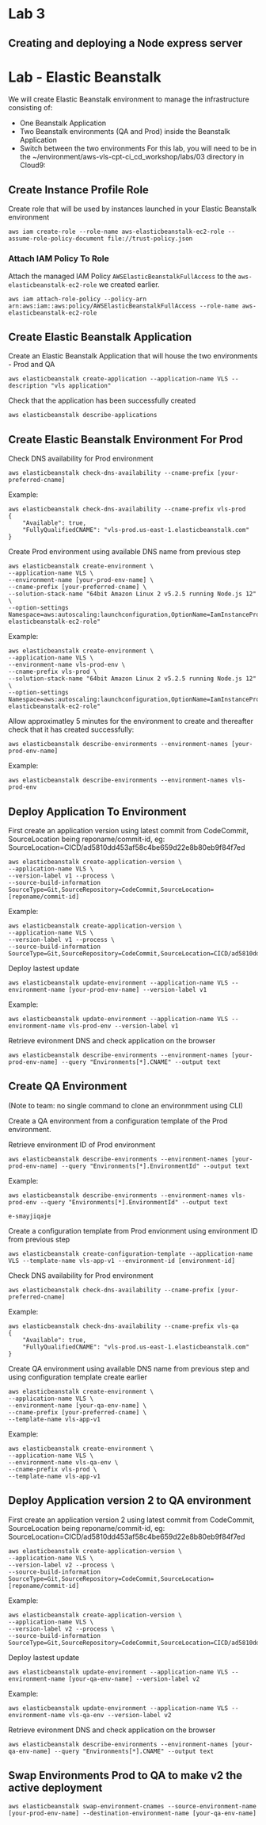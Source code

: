 # Lab 3

## Creating and deploying a Node express server

# Lab - Elastic Beanstalk

We will create Elastic Beanstalk environment to manage the infrastructure consisting of:

- One Beanstalk Application
- Two Beanstalk environments (QA and Prod) inside the Beanstalk Application
- Switch between the two environments
For this lab, you will need to be in the ~/environment/aws-vls-cpt-ci_cd_workshop/labs/03 directory in Cloud9:

## Create Instance Profile Role

Create role that will be used by instances launched in your Elastic Beanstalk environment

```
aws iam create-role --role-name aws-elasticbeanstalk-ec2-role --assume-role-policy-document file://trust-policy.json
```

### Attach IAM Policy To Role

Attach the managed IAM Policy `AWSElasticBeanstalkFullAccess` to the `aws-elasticbeanstalk-ec2-role` we created earlier.

```
aws iam attach-role-policy --policy-arn arn:aws:iam::aws:policy/AWSElasticBeanstalkFullAccess --role-name aws-elasticbeanstalk-ec2-role
```

## Create Elastic Beanstalk Application

Create an Elastic Beanstalk Application that will house the two environments - Prod and QA

```
aws elasticbeanstalk create-application --application-name VLS --description "vls application"
```

Check that the application has been successfully created

```
aws elasticbeanstalk describe-applications
```

## Create Elastic Beanstalk Environment For Prod

Check DNS availability for Prod environment

```
aws elasticbeanstalk check-dns-availability --cname-prefix [your-preferred-cname]
```

Example:
```
aws elasticbeanstalk check-dns-availability --cname-prefix vls-prod
{
    "Available": true, 
    "FullyQualifiedCNAME": "vls-prod.us-east-1.elasticbeanstalk.com"
}
```

Create Prod environment using available DNS name from previous step

```
aws elasticbeanstalk create-environment \
--application-name VLS \
--environment-name [your-prod-env-name] \
--cname-prefix [your-preferred-cname] \
--solution-stack-name "64bit Amazon Linux 2 v5.2.5 running Node.js 12" \
--option-settings Namespace=aws:autoscaling:launchconfiguration,OptionName=IamInstanceProfile,Value="aws-elasticbeanstalk-ec2-role"
```

Example:

```
aws elasticbeanstalk create-environment \
--application-name VLS \
--environment-name vls-prod-env \
--cname-prefix vls-prod \
--solution-stack-name "64bit Amazon Linux 2 v5.2.5 running Node.js 12" \
--option-settings Namespace=aws:autoscaling:launchconfiguration,OptionName=IamInstanceProfile,Value="aws-elasticbeanstalk-ec2-role"
```

Allow approximatley 5 minutes for the environment to create and thereafter check that it has created successfully:

```
aws elasticbeanstalk describe-environments --environment-names [your-prod-env-name]
```

Example:
```
aws elasticbeanstalk describe-environments --environment-names vls-prod-env
```

## Deploy Application To Environment

First create an application version using latest commit from CodeCommit, SourceLocation being reponame/commit-id, eg: SourceLocation=CICD/ad5810dd453af58c4be659d22e8b80eb9f84f7ed

```
aws elasticbeanstalk create-application-version \
--application-name VLS \
--version-label v1 --process \
--source-build-information SourceType=Git,SourceRepository=CodeCommit,SourceLocation=[reponame/commit-id]
```

Example:

```
aws elasticbeanstalk create-application-version \
--application-name VLS \
--version-label v1 --process \
--source-build-information SourceType=Git,SourceRepository=CodeCommit,SourceLocation=CICD/ad5810dd453af58c4be659d22e8b80eb9f84f7ed
```

Deploy lastest update 

```
aws elasticbeanstalk update-environment --application-name VLS --environment-name [your-prod-env-name] --version-label v1
```

Example:

```
aws elasticbeanstalk update-environment --application-name VLS --environment-name vls-prod-env --version-label v1
```

Retrieve evironment DNS and check application on the browser

```
aws elasticbeanstalk describe-environments --environment-names [your-prod-env-name] --query "Environments[*].CNAME" --output text
```

## Create QA Environment

(Note to team: no single command to clone an environmment using CLI)

Create a QA environment from a configuration template of the Prod environment.

Retrieve environment ID of Prod environment 

```
aws elasticbeanstalk describe-environments --environment-names [your-prod-env-name] --query "Environments[*].EnvironmentId" --output text
```

Example:
```
aws elasticbeanstalk describe-environments --environment-names vls-prod-env --query "Environments[*].EnvironmentId" --output text

e-smayjiqaje
```

Create a configuration template from Prod envionment using environment ID from previous step

```
aws elasticbeanstalk create-configuration-template --application-name VLS --template-name vls-app-v1 --environment-id [environment-id]
```

Check DNS availability for Prod environment

```
aws elasticbeanstalk check-dns-availability --cname-prefix [your-preferred-cname]
```

Example:
```
aws elasticbeanstalk check-dns-availability --cname-prefix vls-qa
{
    "Available": true, 
    "FullyQualifiedCNAME": "vls-prod.us-east-1.elasticbeanstalk.com"
}
```

Create QA environment using available DNS name from previous step and using configuration template create earlier

```
aws elasticbeanstalk create-environment \
--application-name VLS \
--environment-name [your-qa-env-name] \
--cname-prefix [your-preferred-cname] \
--template-name vls-app-v1
```

Example:

```
aws elasticbeanstalk create-environment \
--application-name VLS \
--environment-name vls-qa-env \
--cname-prefix vls-prod \
--template-name vls-app-v1
```

## Deploy Application version 2 to QA environment

First create an application version 2 using latest commit from CodeCommit, SourceLocation being reponame/commit-id, eg: SourceLocation=CICD/ad5810dd453af58c4be659d22e8b80eb9f84f7ed

```
aws elasticbeanstalk create-application-version \
--application-name VLS \
--version-label v2 --process \
--source-build-information SourceType=Git,SourceRepository=CodeCommit,SourceLocation=[reponame/commit-id]
```

Example:

```
aws elasticbeanstalk create-application-version \
--application-name VLS \
--version-label v2 --process \
--source-build-information SourceType=Git,SourceRepository=CodeCommit,SourceLocation=CICD/ad5810dd453af58c4be659d22e8b80eb9f84f7ed
```

Deploy lastest update 

```
aws elasticbeanstalk update-environment --application-name VLS --environment-name [your-qa-env-name] --version-label v2
```

Example:

```
aws elasticbeanstalk update-environment --application-name VLS --environment-name vls-qa-env --version-label v2
```

Retrieve evironment DNS and check application on the browser

```
aws elasticbeanstalk describe-environments --environment-names [your-qa-env-name] --query "Environments[*].CNAME" --output text
```

## Swap Environments Prod to QA to make v2 the active deployment

```
aws elasticbeanstalk swap-environment-cnames --source-environment-name [your-prod-env-name] --destination-environment-name [your-qa-env-name]
```

